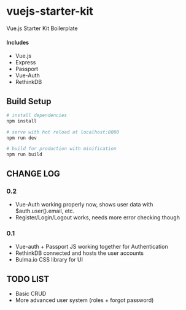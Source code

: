 # vuejs-starter-kit
Vue.js Starter Kit Boilerplate
#### Includes
- Vue.js
- Express
- Passport 
- Vue-Auth
- RethinkDB

## Build Setup

``` bash
# install dependencies
npm install

# serve with hot reload at localhost:8080
npm run dev

# build for production with minification
npm run build

```
## CHANGE LOG
### 0.2
- Vue-Auth working properly now, shows user data with $auth.user().email, etc.
- Register/Login/Logout works, needs more error checking though

### 0.1
- Vue-auth + Passport JS working together for Authentication
- RethinkDB connected and hosts the user accounts
- Bulma.io CSS library for UI

## TODO LIST
- Basic CRUD
- More advanced user system (roles + forgot password)
